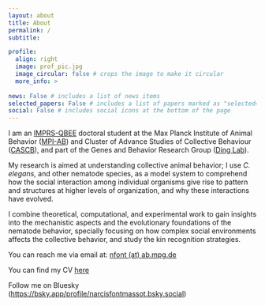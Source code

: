 ```yaml
---
layout: about
title: About
permalink: /
subtitle: 

profile:
  align: right
  image: prof_pic.jpg
  image_circular: false # crops the image to make it circular
  more_info: >
    
news: False # includes a list of news items
selected_papers: False # includes a list of papers marked as "selected={true}"
social: False # includes social icons at the bottom of the page
---
```


I am an [IMPRS-QBEE](https://imprs-qbee.mpg.de/) doctoral student at the Max Planck Institute of Animal Behavior ([MPI-AB](https://www.ab.mpg.de/)) and Cluster of Advance Studies of Collective Behaviour ([CASCB](https://www.exc.uni-konstanz.de/collective-behaviour/)), and part of the Genes and Behavior Research Group ([Ding Lab](https://www.serenadinglab.com/)).

My research is aimed at understanding collective animal behavior; I use <em>C. elegans</em>, and other nematode species, as a model system to comprehend how the social interaction among individual organisms give rise to pattern and structures at higher levels of organization, and why these interactions have evolved. 

I combine theoretical, computational, and experimental work to gain insights into the mechanistic aspects and the evolutionary foundations of the nematode behavior, specially focusing on how complex social environments affects the collective behavior, and study the kin recognition strategies.


You can reach me via email at: [nfont (at) ab.mpg.de](nfont@ab.mpg.de)

You can find my CV [here](assets/pdf/narcis_cv.pdf)

Follow me on Bluesky (https://bsky.app/profile/narcisfontmassot.bsky.social)